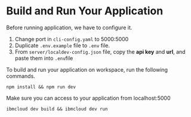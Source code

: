 # Build and Run Your Application

Before running application, we have to configure it.

1. Change port in `cli-config.yaml` to 5000:5000
2. Duplicate `.env.example` file to `.env` file.
3. From `server/localdev-config.json` file, copy the **api key** and **url**, and paste them into `.env`file

To build and run your application on workspace, run the following commands.

```text
npm install && npm run dev
```

Make sure you can access to your application from localhost:5000

```text
ibmcloud dev build && ibmcloud dev run
```





